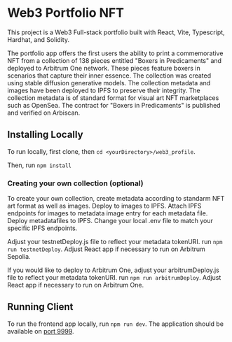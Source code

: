 # Web3 Portfolio NFT

This project is a Web3 Full-stack portfolio built with React, Vite, Typescript, Hardhat, and Solidity.

The portfolio app offers the first users the ability to print a commemorative NFT from a collection of 138 pieces entitled "Boxers in Predicaments" and deployed to Arbitrum One network. These pieces feature boxers in scenarios that capture their inner essence. The collection was created using stable diffusion generative models. The collection metadata and images have been deployed to IPFS to preserve their integrity. The collection metadata is of standard format for visual art NFT marketplaces such as OpenSea. The contract for "Boxers in Predicaments" is published and verified on Arbiscan.

## Installing Locally

To run locally, first clone, then `cd <yourDirectory>/web3_profile`.

Then, run `npm install`

### Creating your own collection (optional)

To create your own collection, create metadata according to standarm NFT art format as well as images. Deploy to images to IPFS. Attach IPFS endpoints for images to metadata image entry for each metadata file. Deploy metadatafiles to IPFS. Change your local .env file to match your specific IPFS endpoints. 

Adjust your testnetDeploy.js file to reflect your metadata tokenURI. run `npm run testnetDeploy`. Adjust React app if necessary to run on Arbitrum Sepolia.

If you would like to deploy to Arbitrum One, adjust your arbitrumDeploy.js file to reflect your metadata tokenURI. run `npm run arbitrumDeploy`. Adjust React app if necessary to run on Arbitrum One.

## Running Client

To run the frontend app locally, run `npm run dev`. The application should be available on [port 9999](http://localhost:9999/).

